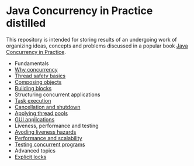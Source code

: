 Java Concurrency in Practice distilled
===

This repository is intended for storing results of an undergoing work of organizing ideas, concepts and problems discussed in a popular book [Java Concurrency in Practice](http://www.amazon.com/Java-Concurrency-Practice-Brian-Goetz/dp/0321349601).

* Fundamentals
 * [Why concurrency](why.md)
 * [Thread safety basics](thread-safety.textile)
 * [Composing objects](composition.textile)
 * [Building blocks](building-blocks.textile)
* Structuring concurrent applications
 * [Task execution](task-execution.textile)
 * [Cancellation and shutdown](cancellation-and-shutdown.textile)
 * [Applying thread pools](applying-thread-pools.textile)
 * [GUI applications](gui-applications.textile)
* Liveness, performance and testing
 * [Avoding liveness hazards](avoiding-liveness-hazards.textile)
 * [Performance and scalability](performance-and-scalability.textile)
 * [Testing concurrent programs](testing-concurrent-programs.textile)
* Advanced topics
 * [Explicit locks](explicit-locks.textile)